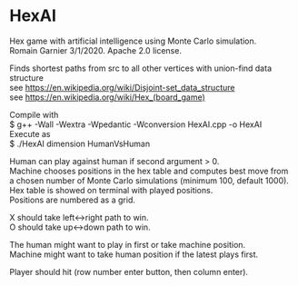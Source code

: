 # HexAI
Hex game with artificial intelligence using Monte Carlo simulation.  
Romain Garnier 3/1/2020. Apache 2.0 license.  

Finds shortest paths from src to all other vertices with union-find data structure   
see https://en.wikipedia.org/wiki/Disjoint-set_data_structure    
see https://en.wikipedia.org/wiki/Hex_(board_game)  

Compile with  
$ g++ -Wall -Wextra -Wpedantic -Wconversion HexAI.cpp -o HexAI  
Execute as  
$ ./HexAI dimension HumanVsHuman  
  
Human can play against human if second argument > 0.  
Machine chooses positions in the hex table and computes best move from  
a chosen number of Monte Carlo simulations (minimum 100, default 1000).  
Hex table is showed on terminal with played positions.  
Positions are numbered as a grid.  

X should take left<->right path to win.  
O should take up<->down path to win.  

The human might want to play in first or take machine position.  
Machine might want to take human position if the latest plays first.  

Player should hit (row number enter button, then column enter).  
